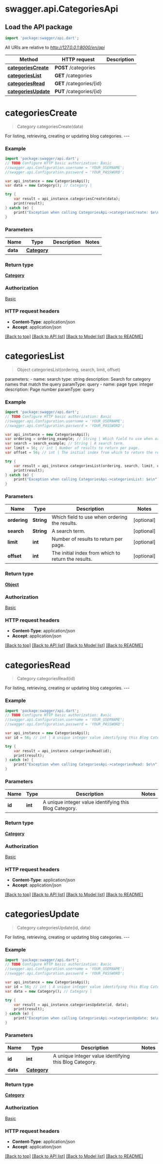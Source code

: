 # swagger.api.CategoriesApi

## Load the API package
```dart
import 'package:swagger/api.dart';
```

All URIs are relative to *http://127.0.0.1:8000/en/api*

Method | HTTP request | Description
------------- | ------------- | -------------
[**categoriesCreate**](CategoriesApi.md#categoriesCreate) | **POST** /categories | 
[**categoriesList**](CategoriesApi.md#categoriesList) | **GET** /categories | 
[**categoriesRead**](CategoriesApi.md#categoriesRead) | **GET** /categories/{id} | 
[**categoriesUpdate**](CategoriesApi.md#categoriesUpdate) | **PUT** /categories/{id} | 


# **categoriesCreate**
> Category categoriesCreate(data)



For listing, retrieving, creating or updating blog categories. ---

### Example 
```dart
import 'package:swagger/api.dart';
// TODO Configure HTTP basic authorization: Basic
//swagger.api.Configuration.username = 'YOUR_USERNAME';
//swagger.api.Configuration.password = 'YOUR_PASSWORD';

var api_instance = new CategoriesApi();
var data = new Category(); // Category | 

try { 
    var result = api_instance.categoriesCreate(data);
    print(result);
} catch (e) {
    print("Exception when calling CategoriesApi->categoriesCreate: $e\n");
}
```

### Parameters

Name | Type | Description  | Notes
------------- | ------------- | ------------- | -------------
 **data** | [**Category**](Category.md)|  | 

### Return type

[**Category**](Category.md)

### Authorization

[Basic](../README.md#Basic)

### HTTP request headers

 - **Content-Type**: application/json
 - **Accept**: application/json

[[Back to top]](#) [[Back to API list]](../README.md#documentation-for-api-endpoints) [[Back to Model list]](../README.md#documentation-for-models) [[Back to README]](../README.md)

# **categoriesList**
> Object categoriesList(ordering, search, limit, offset)



parameters:         - name: search           type: string           description: Search for category names that match the query           paramType: query         - name: page           type: integer           description: Page number           paramType: query

### Example 
```dart
import 'package:swagger/api.dart';
// TODO Configure HTTP basic authorization: Basic
//swagger.api.Configuration.username = 'YOUR_USERNAME';
//swagger.api.Configuration.password = 'YOUR_PASSWORD';

var api_instance = new CategoriesApi();
var ordering = ordering_example; // String | Which field to use when ordering the results.
var search = search_example; // String | A search term.
var limit = 56; // int | Number of results to return per page.
var offset = 56; // int | The initial index from which to return the results.

try { 
    var result = api_instance.categoriesList(ordering, search, limit, offset);
    print(result);
} catch (e) {
    print("Exception when calling CategoriesApi->categoriesList: $e\n");
}
```

### Parameters

Name | Type | Description  | Notes
------------- | ------------- | ------------- | -------------
 **ordering** | **String**| Which field to use when ordering the results. | [optional] 
 **search** | **String**| A search term. | [optional] 
 **limit** | **int**| Number of results to return per page. | [optional] 
 **offset** | **int**| The initial index from which to return the results. | [optional] 

### Return type

[**Object**](Object.md)

### Authorization

[Basic](../README.md#Basic)

### HTTP request headers

 - **Content-Type**: application/json
 - **Accept**: application/json

[[Back to top]](#) [[Back to API list]](../README.md#documentation-for-api-endpoints) [[Back to Model list]](../README.md#documentation-for-models) [[Back to README]](../README.md)

# **categoriesRead**
> Category categoriesRead(id)



For listing, retrieving, creating or updating blog categories. ---

### Example 
```dart
import 'package:swagger/api.dart';
// TODO Configure HTTP basic authorization: Basic
//swagger.api.Configuration.username = 'YOUR_USERNAME';
//swagger.api.Configuration.password = 'YOUR_PASSWORD';

var api_instance = new CategoriesApi();
var id = 56; // int | A unique integer value identifying this Blog Category.

try { 
    var result = api_instance.categoriesRead(id);
    print(result);
} catch (e) {
    print("Exception when calling CategoriesApi->categoriesRead: $e\n");
}
```

### Parameters

Name | Type | Description  | Notes
------------- | ------------- | ------------- | -------------
 **id** | **int**| A unique integer value identifying this Blog Category. | 

### Return type

[**Category**](Category.md)

### Authorization

[Basic](../README.md#Basic)

### HTTP request headers

 - **Content-Type**: application/json
 - **Accept**: application/json

[[Back to top]](#) [[Back to API list]](../README.md#documentation-for-api-endpoints) [[Back to Model list]](../README.md#documentation-for-models) [[Back to README]](../README.md)

# **categoriesUpdate**
> Category categoriesUpdate(id, data)



For listing, retrieving, creating or updating blog categories. ---

### Example 
```dart
import 'package:swagger/api.dart';
// TODO Configure HTTP basic authorization: Basic
//swagger.api.Configuration.username = 'YOUR_USERNAME';
//swagger.api.Configuration.password = 'YOUR_PASSWORD';

var api_instance = new CategoriesApi();
var id = 56; // int | A unique integer value identifying this Blog Category.
var data = new Category(); // Category | 

try { 
    var result = api_instance.categoriesUpdate(id, data);
    print(result);
} catch (e) {
    print("Exception when calling CategoriesApi->categoriesUpdate: $e\n");
}
```

### Parameters

Name | Type | Description  | Notes
------------- | ------------- | ------------- | -------------
 **id** | **int**| A unique integer value identifying this Blog Category. | 
 **data** | [**Category**](Category.md)|  | 

### Return type

[**Category**](Category.md)

### Authorization

[Basic](../README.md#Basic)

### HTTP request headers

 - **Content-Type**: application/json
 - **Accept**: application/json

[[Back to top]](#) [[Back to API list]](../README.md#documentation-for-api-endpoints) [[Back to Model list]](../README.md#documentation-for-models) [[Back to README]](../README.md)

